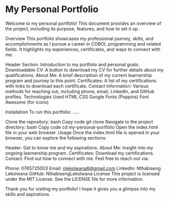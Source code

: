 # My Personal Portfolio
Welcome to my personal portfolio! This document provides an overview of the project, including its purpose, features, and how to set it up.

Overview
This portfolio showcases my professional journey, skills, and accomplishments as I pursue a career in COBOL programming and related fields. It highlights my experiences, certificates, and ways to connect with me.

Header Section: Introduction to my portfolio and personal goals.
Downloadable CV: A button to download my CV for further details about my qualifications.
About Me: A brief description of my current learnership program and journey to this point.
Certificates: A list of my certifications with links to download each certificate.
Contact Information: Various methods for reaching out, including phone, email, LinkedIn, and GitHub profiles.
Technologies Used
HTML
CSS
Google Fonts (Poppins)
Font Awesome (for icons)

Installation
To run this portfolio: .....

Clone the repository:
bash
Copy code
git clone <repository-url>
Navigate to the project directory:
bash
Copy code
cd my-personal-portfolio
Open the index.html file in your web browser.
Usage
Once the index.html file is opened in your browser, you can explore the following sections:

Header: Get to know me and my aspirations.
About Me: Insight into my ongoing learnership program.
Certificates: Download my certifications.
Contact: Find out how to connect with me.
Feel free to reach out via:

Phone: 0765725003
Email: nlekolwana6@gmail.com
LinkedIn: Nthabiseng Lekolwana
GitHub: NthabisengLekolwana
License
This project is licensed under the MIT License. See the LICENSE file for more information.

Thank you for visiting my portfolio! I hope it gives you a glimpse into my skills and aspirations.




